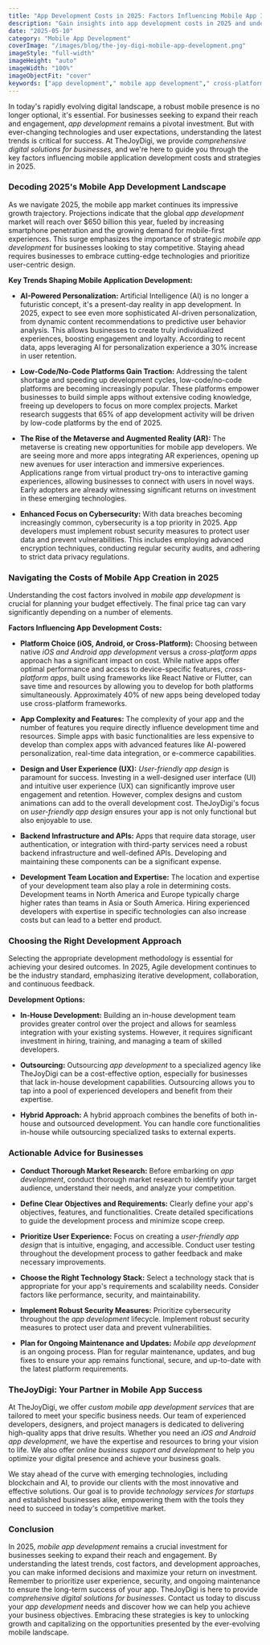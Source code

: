 ```yaml
---
title: "App Development Costs in 2025: Factors Influencing Mobile App Investment"
description: "Gain insights into app development costs in 2025 and understand the factors that influence mobile app investment. From platform choice to feature complexity, TheJoyDigi helps you plan your budget effectively for successful app development."
date: "2025-05-10"
category: "Mobile App Development"
coverImage: "/images/blog/the-joy-digi-mobile-app-development.png"
imageStyle: "full-width"
imageHeight: "auto"
imageWidth: "100%"
imageObjectFit: "cover"
keywords: ["app development"," mobile app development"," cross-platform apps","custom mobile app development services"," iOS and Android app development"," user-friendly app design"]
---
```


In today's rapidly evolving digital landscape, a robust mobile presence is no longer optional, it's essential. For businesses seeking to expand their reach and engagement, *app development* remains a pivotal investment. But with ever-changing technologies and user expectations, understanding the latest trends is critical for success. At TheJoyDigi, we provide *comprehensive digital solutions for businesses*, and we're here to guide you through the key factors influencing mobile application development costs and strategies in 2025.

### Decoding 2025's Mobile App Development Landscape

As we navigate 2025, the mobile app market continues its impressive growth trajectory. Projections indicate that the global *app development* market will reach over $650 billion this year, fueled by increasing smartphone penetration and the growing demand for mobile-first experiences. This surge emphasizes the importance of strategic *mobile app development* for businesses looking to stay competitive. Staying ahead requires businesses to embrace cutting-edge technologies and prioritize user-centric design.

**Key Trends Shaping Mobile Application Development:**

*   **AI-Powered Personalization:** Artificial Intelligence (AI) is no longer a futuristic concept, it's a present-day reality in app development. In 2025, expect to see even more sophisticated AI-driven personalization, from dynamic content recommendations to predictive user behavior analysis. This allows businesses to create truly individualized experiences, boosting engagement and loyalty. According to recent data, apps leveraging AI for personalization experience a 30% increase in user retention.

*   **Low-Code/No-Code Platforms Gain Traction:** Addressing the talent shortage and speeding up development cycles, low-code/no-code platforms are becoming increasingly popular. These platforms empower businesses to build simple apps without extensive coding knowledge, freeing up developers to focus on more complex projects. Market research suggests that 65% of app development activity will be driven by low-code platforms by the end of 2025.

*   **The Rise of the Metaverse and Augmented Reality (AR):** The metaverse is creating new opportunities for mobile app developers. We are seeing more and more apps integrating AR experiences, opening up new avenues for user interaction and immersive experiences. Applications range from virtual product try-ons to interactive gaming experiences, allowing businesses to connect with users in novel ways. Early adopters are already witnessing significant returns on investment in these emerging technologies.

*   **Enhanced Focus on Cybersecurity:** With data breaches becoming increasingly common, cybersecurity is a top priority in 2025. App developers must implement robust security measures to protect user data and prevent vulnerabilities. This includes employing advanced encryption techniques, conducting regular security audits, and adhering to strict data privacy regulations.

### Navigating the Costs of Mobile App Creation in 2025

Understanding the cost factors involved in *mobile app development* is crucial for planning your budget effectively. The final price tag can vary significantly depending on a number of elements.

**Factors Influencing App Development Costs:**

*   **Platform Choice (iOS, Android, or Cross-Platform):** Choosing between native *iOS and Android app development* versus a *cross-platform apps* approach has a significant impact on cost. While native apps offer optimal performance and access to device-specific features, *cross-platform apps*, built using frameworks like React Native or Flutter, can save time and resources by allowing you to develop for both platforms simultaneously. Approximately 40% of new apps being developed today use cross-platform frameworks.

*   **App Complexity and Features:** The complexity of your app and the number of features you require directly influence development time and resources. Simple apps with basic functionalities are less expensive to develop than complex apps with advanced features like AI-powered personalization, real-time data integration, or e-commerce capabilities.

*   **Design and User Experience (UX):** *User-friendly app design* is paramount for success. Investing in a well-designed user interface (UI) and intuitive user experience (UX) can significantly improve user engagement and retention. However, complex designs and custom animations can add to the overall development cost. TheJoyDigi's focus on *user-friendly app design* ensures your app is not only functional but also enjoyable to use.

*   **Backend Infrastructure and APIs:** Apps that require data storage, user authentication, or integration with third-party services need a robust backend infrastructure and well-defined APIs. Developing and maintaining these components can be a significant expense.

*   **Development Team Location and Expertise:** The location and expertise of your development team also play a role in determining costs. Development teams in North America and Europe typically charge higher rates than teams in Asia or South America. Hiring experienced developers with expertise in specific technologies can also increase costs but can lead to a better end product.

### Choosing the Right Development Approach

Selecting the appropriate development methodology is essential for achieving your desired outcomes. In 2025, Agile development continues to be the industry standard, emphasizing iterative development, collaboration, and continuous feedback.

**Development Options:**

*   **In-House Development:** Building an in-house development team provides greater control over the project and allows for seamless integration with your existing systems. However, it requires significant investment in hiring, training, and managing a team of skilled developers.

*   **Outsourcing:** Outsourcing *app development* to a specialized agency like TheJoyDigi can be a cost-effective option, especially for businesses that lack in-house development capabilities. Outsourcing allows you to tap into a pool of experienced developers and benefit from their expertise.

*   **Hybrid Approach:** A hybrid approach combines the benefits of both in-house and outsourced development. You can handle core functionalities in-house while outsourcing specialized tasks to external experts.

### Actionable Advice for Businesses

*   **Conduct Thorough Market Research:** Before embarking on *app development*, conduct thorough market research to identify your target audience, understand their needs, and analyze your competition.

*   **Define Clear Objectives and Requirements:** Clearly define your app's objectives, features, and functionalities. Create detailed specifications to guide the development process and minimize scope creep.

*   **Prioritize User Experience:** Focus on creating a *user-friendly app design* that is intuitive, engaging, and accessible. Conduct user testing throughout the development process to gather feedback and make necessary improvements.

*   **Choose the Right Technology Stack:** Select a technology stack that is appropriate for your app's requirements and scalability needs. Consider factors like performance, security, and maintainability.

*   **Implement Robust Security Measures:** Prioritize cybersecurity throughout the *app development* lifecycle. Implement robust security measures to protect user data and prevent vulnerabilities.

*   **Plan for Ongoing Maintenance and Updates:** *Mobile app development* is an ongoing process. Plan for regular maintenance, updates, and bug fixes to ensure your app remains functional, secure, and up-to-date with the latest platform requirements.

### TheJoyDigi: Your Partner in Mobile App Success

At TheJoyDigi, we offer *custom mobile app development services* that are tailored to meet your specific business needs. Our team of experienced developers, designers, and project managers is dedicated to delivering high-quality apps that drive results. Whether you need an *iOS and Android app development*, we have the expertise and resources to bring your vision to life. We also offer *online business support and development* to help you optimize your digital presence and achieve your business goals.

We stay ahead of the curve with emerging technologies, including blockchain and AI, to provide our clients with the most innovative and effective solutions. Our goal is to provide *technology services for startups* and established businesses alike, empowering them with the tools they need to succeed in today's competitive market.

### Conclusion

In 2025, *mobile app development* remains a crucial investment for businesses seeking to expand their reach and engagement. By understanding the latest trends, cost factors, and development approaches, you can make informed decisions and maximize your return on investment. Remember to prioritize user experience, security, and ongoing maintenance to ensure the long-term success of your app. TheJoyDigi is here to provide *comprehensive digital solutions for businesses*. Contact us today to discuss your *app development* needs and discover how we can help you achieve your business objectives. Embracing these strategies is key to unlocking growth and capitalizing on the opportunities presented by the ever-evolving mobile landscape.